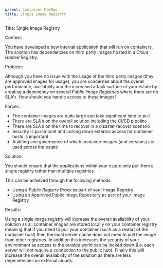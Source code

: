 ```yaml
---
parent: Container DevOps
title: Single Image Registry
---
```

Title: Single Image Registry

Context:

You have developed a new internal application that will run on containers.  The solution has dependencies on third party images hosted in a _Cloud Hosted Registry_.

Problem:

Although you have no issue with the usage of the third party images \(they are approved images for usage\), you are concerned about the overall performance, availability and the increased attack surface of your estate by creating a depenency on several _Public Image Registries_ where there are no SLA's.  How should you handle access to these images?

Forces:

* The container images are quite large and take significant time to pull
* There are SLA's on the overall solution including the CI/CD pipeline
* There are SLA's on the time to recover in a disaster recover scenario
* Security is paramount and locking down external access for container hosts is important
* Auditing and governance of which container images \(and versions\) are used across the estate

Solution:

You should ensure that the applications within your estate only pull from a single registry rather than multiple registries.

This can be achieved through the following methods:

* Using a _Public Registry Proxy_ as part of your Image Registry
* Using an Approved Public Image Repository as part of your Image Registry

Results:

Using a single image registry will increase the overall availability of your solution as all container images are stored locally on your container registry meaning that if you need to pull your container \(such as a restart of the container host\) then the local server cache does not need to pull the image from other registries.  In addition this increases the security of your environment as access to the outside world can be locked down \(i.e. each server will not require a connection to the public hub\).  Finally this will increase the overall availability of the solution as there are less dependencies on external clouds.

